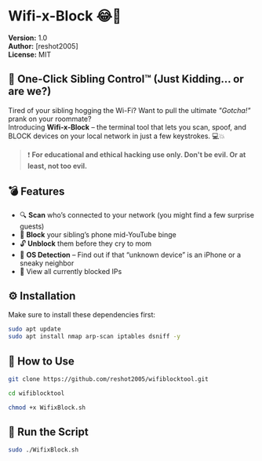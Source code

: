 # Wifi-x-Block 😂📡

**Version:** 1.0  
**Author:** [reshot2005]  
**License:** MIT  


## 🎉 One-Click Sibling Control™ (Just Kidding... or are we?)  

Tired of your sibling hogging the Wi-Fi? Want to pull the ultimate *"Gotcha!"* prank on your roommate?  
Introducing **Wifi-x-Block** – the terminal tool that lets you scan, spoof, and BLOCK devices on your local network in just a few keystrokes. 💻💥

> ❗ **For educational and ethical hacking use only. Don't be evil. Or at least, not too evil.**

## 💣 Features

- 🔍 **Scan** who’s connected to your network (you might find a few surprise guests)
- 📡 **Block** your sibling’s phone mid-YouTube binge
- 🔓 **Unblock** them before they cry to mom
- 🧠 **OS Detection** – Find out if that “unknown device” is an iPhone or a sneaky neighbor
- 🧾 View all currently blocked IPs

## ⚙️ Installation

Make sure to install these dependencies first:

```bash
sudo apt update
sudo apt install nmap arp-scan iptables dsniff -y
```

## 🚀 How to Use
```bash
git clone https://github.com/reshot2005/wifiblocktool.git
```
```bash
cd wifiblocktool
```
```bash
chmod +x WifixBlock.sh
```

## 🚀 Run the Script
```bash
sudo ./WifixBlock.sh
```
